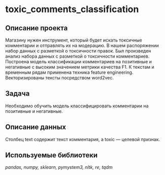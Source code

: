 # toxic_comments_classification

## Описание проекта

Магазину нужен инструмент, который будет искать токсичные комментарии и отправлять их на модерацию. В нашем распоряжении набор данных с разметкой о токсичности правок.
Был произведен анализ набора данных с разметкой о токсичности комментариев.
Построена модель классификации комментариев на позитивные и негативные с высоким значением метрики качества F1.
К текстам и временным рядам применена техника feature engineering. 
Векторизированы тексты посредством word2vec.
 
## Задача

Необходимо обучить модель классифицировать комментарии на позитивные и негативные.

## Описание данных

Столбец text содержит текст комментария, а toxic — целевой признак.

## Используемые библиотеки

*pandas, numpy, sklearn, pymystem3, nltk, re, tqdm*
